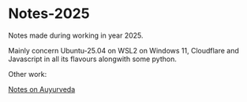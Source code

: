 # Notes-2025

Notes made during working in year 2025.

Mainly concern Ubuntu-25.04 on WSL2 on Windows 11, Cloudflare and Javascript in all its flavours alongwith some python.
 
Other work:

[Notes on Auyurveda](https://shishironline.github.io/ayurveda-notes)

